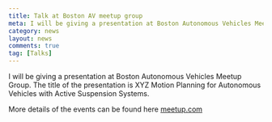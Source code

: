 ```yaml
---
title: Talk at Boston AV meetup group
meta: I will be giving a presentation at Boston Autonomous Vehicles Meetup Group
category: news
layout: news
comments: true
tag: [Talks]
---
```


I will be giving a presentation at Boston Autonomous Vehicles Meetup Group. The title of the presentation is XYZ Motion Planning for Autonomous Vehicles with Active Suspension Systems.

More details of the events can be found here [meetup.com](https://www.meetup.com/bostonselfdrivingcars101/events/289856178/)